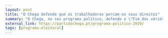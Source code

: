```yaml
---
layout: post
title: "O Chega defende que os trabalhadores percam os seus direitos"
summary: "O Chega, no seu programa político, defende o \"Fim dos vários privilégios dos sindicatos e nomeadamente o de poderem requisitar filiados ao seu trabalho profissional\" e a liberalização das contratações e despedimentos das empresas, aumentando a precariedade e o desemprego para os portugueses trabalhadores que dizem defender"
external_link: https://partidochega.pt/programa-politico-2019/
tags: [programa-eleitoral]
---
```

